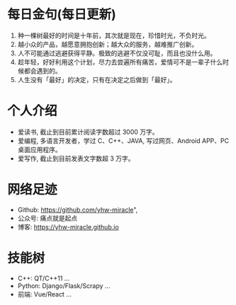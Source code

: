 # 每日金句(每日更新)
1. 种一棵树最好的时间是十年前，其次就是现在，珍惜时光，不负时光。
2. 越小众的产品，越愿意拥抱创新；越大众的服务，越难推广创新。
3. 人不可能通过逃避获得平静。极致的逃避不仅没可耻，而且也没什么用。
4. 趁年轻，好好利用这个计划，尽力去尝遍所有痛苦，爱情可不是一辈子什么时候都会遇到的。
5. 人生没有「最好」的决定，只有在决定之后做到「最好」。

# 个人介绍
* 爱读书, 截止到目前累计阅读字数超过 3000 万字。
* 爱编程, 多语言开发者，学过 C、C++、JAVA, 写过网页、Android APP、PC 桌面应用程序。
* 爱写作, 截止到目前发表文字数超 3 万字。

# 网络足迹
* Github: https://github.com/yhw-miracle",
* 公众号: 痛点就是起点
* 博客: https://yhw-miracle.github.io

# 技能树
* C++: QT/C++11 ...
* Python: Django/Flask/Scrapy ...
* 前端: Vue/React ...

